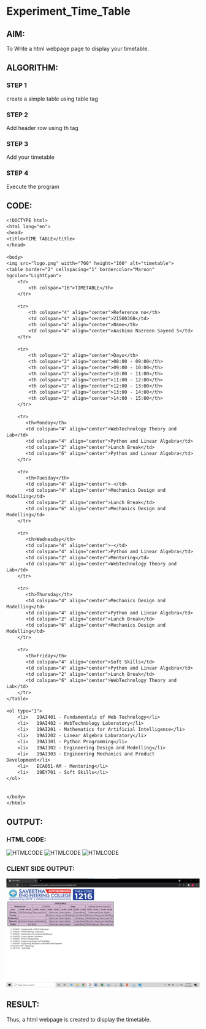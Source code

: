 # Experiment_Time_Table

## AIM:
To Write a html webpage page to display your timetable.

## ALGORITHM:
### STEP 1
create a simple table using table tag
### STEP 2
Add header row using th tag
### STEP 3
Add your timetable
### STEP 4
Execute the program

## CODE:
```
<!DOCTYPE html>
<html lang="en">
<head>
<title>TIME TABLE</title>
</head>

<body>
<img src="logo.png" width="700" height="100" alt="timetable">
<table border="2" cellspacing="1" bordercolor="Maroon" bgcolor="LightCyan">
	<tr>
	    <th colspan="16">TIMETABLE</th>
	</tr>

	<tr>
	    <th colspan="4" align="center">Reference no</th>
	    <td colspan="4" align="center">21500368</td>
	    <th colspan="4" align="center">Name</th>
	    <td colspan="4" align="center">Aashima Nazreen Sayeed S</td>
	</tr>

	<tr>
	    <th colspan="2" align="center">Days</th>
	    <th colspan="2" align="center">08:00 - 09:00</th>
        <th colspan="2" align="center">09:00 - 10:00</th>
	    <th colspan="2" align="center">10:00 - 11:00</th>
        <th colspan="2" align="center">11:00 - 12:00</th>
	    <th colspan="2" align="center">12:00 - 13:00</th>
        <th colspan="2" align="center">13:00 - 14:00</th>
	    <th colspan="2" align="center">14:00 - 15:00</th>
	</tr>

	<tr>
	   <th>Monday</th>
	   <td colspan="4" align="center">WebTechnology Theory and Lab</td>
	   <td colspan="4" align="center">Python and Linear Algebra</td>
	   <td colspan="2" align="center">Lunch Break</td>
	   <td colspan="6" align="center">Python and Linear Algebra</td>
	</tr>

	<tr>
	   <th>Tuesday</th>
	   <td colspan="4" align="center">-</td>
	   <td colspan="4" align="center">Mechanics Design and Modelling</td>
	   <td colspan="2" align="center">Lunch Break</td>
	   <td colspan="6" align="center">Mechanics Design and Modelling</td>
	</tr>
	
	<tr>
	   <th>Wednesday</th>
	   <td colspan="4" align="center">-</td>
	   <td colspan="4" align="center">Python and Linear Algebra</td>
	   <td colspan="2" align="center">Mentoring</td>
	   <td colspan="6" align="center">WebTechnology Theory and Lab</td>
	</tr>

	<tr>
	   <th>Thursday</th>
	   <td colspan="4" align="center">Mechanics Design and Modelling</td>
	   <td colspan="4" align="center">Python and Linear Algebra</td>
	   <td colspan="2" align="center">Lunch Break</td>
	   <td colspan="6" align="center">Mechanics Design and Modelling</td>
	</tr>

	<tr>
	   <th>Friday</th>
	   <td colspan="4" align="center">Soft Skills</td>
	   <td colspan="4" align="center">Python and Linear Algebra</td>
	   <td colspan="2" align="center">Lunch Break</td>
	   <td colspan="6" align="center">WebTechnology Theory and Lab</td>
	</tr>
</table>

<ol type="1">
	<li>   19AI401 - Fundamentals of Web Technology</li>
	<li>   19AI402 - WebTechnology Laboratory</li> 
	<li>   19AI201 - Mathematics for Artificial Intelligence</li> 
	<li>   19AI202 - Linear Algebra Laboratory</li> 
	<li>   19AI301 - Python Programming</li> 
	<li>   19AI302 - Engineering Design and Modelling</li> 
	<li>   19AI303 - Engineering Mechanics and Product Development</li> 
	<li>   ECA051-AM - Mentoring</li> 
	<li>   19EY701 - Soft Skills</li> 
</ol>


</body>
</html>
```
## OUTPUT:
### HTML CODE:
![HTMLCODE](./code01.png)
![HTMLCODE](./code02.png)
![HTMLCODE](./code03.png)


### CLIENT SIDE OUTPUT:
![CLIENTSIDEOUTPUT](./output.png)



## RESULT:

Thus, a html webpage is created to display the timetable.